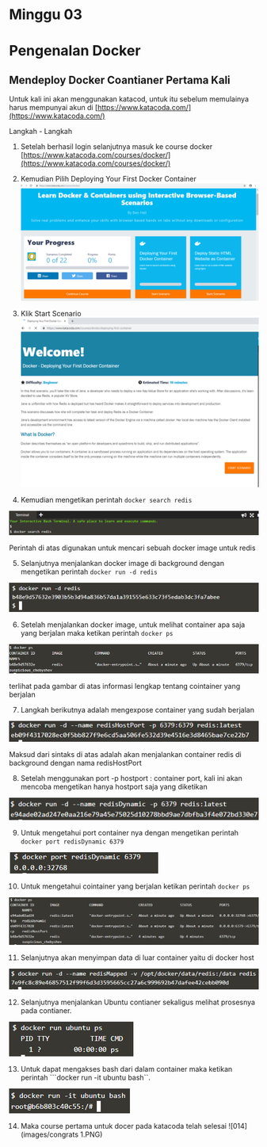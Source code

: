 # Minggu 03

# Pengenalan Docker

## Mendeploy Docker Coantianer Pertama Kali

Untuk kali ini akan menggunakan katacod, untuk itu sebelum memulainya harus mempunyai akun di [https://www.katacoda.com/](https://www.katacoda.com/) 


Langkah - Langkah 

1. Setelah berhasil login selanjutnya masuk ke course docker [https://www.katacoda.com/courses/docker/](https://www.katacoda.com/courses/docker/)

2. Kemudian Pilih Deploying Your First Docker Container
![02](images/1.PNG)

3. Klik Start Scenario
![03](images/2.PNG)

4. Kemudian mengetikan perintah ```docker search redis```

![04](images/3.PNG)

Perintah di atas digunakan untuk mencari sebuah docker image untuk redis

5. Selanjutnya menjalankan docker image di background dengan mengetikan perintah ```docker run -d redis```

![05](images/4.PNG)

6. Setelah menjalankan docker image, untuk melihat container apa saja yang berjalan maka ketikan perintah ```docker ps```

![06](images/5.PNG)

terlihat pada gambar di atas informasi lengkap tentang cointainer yang berjalan

7. Langkah berikutnya adalah mengexpose container yang sudah berjalan  

![07](images/6.PNG)

Maksud dari sintaks di atas adalah akan menjalankan container redis di background dengan nama redisHostPort

8. Setelah menggunakan port -p hostport : container port, kali ini akan mencoba mengetikan hanya hostport saja yang diketikan 

![08](images/7.PNG)

9. Untuk mengetahui port container nya dengan mengetikan perintah ```docker port redisDynamic 6379```

![09](images/8.PNG)

10. Untuk mengetahui cointainer yang berjalan ketikan perintah ```docker ps```

![010](images/9.PNG)

11. Selanjutnya akan menyimpan data di luar container yaitu di docker host

![011](images/10.PNG)

12. Selanjutnya menjalankan Ubuntu contianer sekaligus melihat prosesnya pada contianer.

![012](images/11.PNG)

13. Untuk dapat mengakses bash dari dalam container maka ketikan perintah ```docker run -it ubuntu bash``.
 
![013](images/12.PNG)

14. Maka course pertama untuk docer pada katacoda telah selesai
![014](images/congrats 1.PNG)